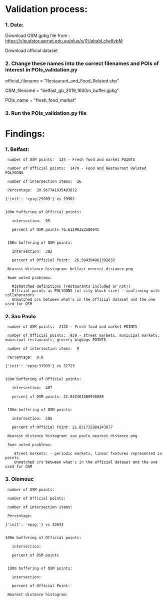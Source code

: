 # Validation process:

### 1. Data:
   
   Download OSM gpkg file from : https://cloudstor.aarnet.edu.au/plus/s/j1UababLcIw8vbM
   
   Download official dataset 
   
### 2. Change these names into the correct filenames and POIs of interest in POIs_validation.py
   
   official_filename = "Restaurant_and_Food_Related.shp"
   
   OSM_filename = "belfast_gb_2019_1600m_buffer.gpkg"
   
   POIs_name = "fresh_food_market"

### 3. Run the POIs_validation.py file

# Findings:

### 1. Belfast:
     
     number of OSM points:  124 - Fresh food and market POINTS
     
     number of Official points:  1479 - Food and Restaurant Related POLYGONS
     
     number of intersection items:  26
     
     Percentage:  20.967741935483872
    
    {'init': 'epsg:29903'} vs 29902 

    
    100m buffering of Official points:
       
       intersection:  95
       
       percent of OSM points 76.61290322580645

     
     100m buffering of OSM points:
       
       intersection:  392
       
       percent of Official Point:  26.504394861392832

     Nearest distance histogram: belfast_nearest_distance.png
     
     Some noted problems: 
       
       Mismatched definitions (restaurants included or not?)
       Official points as POLYGONS (of city block size) - confirming with collaborators
       Unmatched crs between what's in the official dataset and the one used for OSM

### 2. Sao Paulo

     number of OSM points:  2132 - Fresh food and market POINTS
     
     number of Official points:  939 - street markets, municipal markets, municipal restaurants, grocery bigbags POINTS
     
     number of intersection items:  0
     
     Percentage:  0.0
    
    {'init': 'epsg:31983'} vs 32723

    
    100m buffering of Official points:
       
       intersection:  487
       
       percent of OSM points: 22.842401500938088 

     
     100m buffering of OSM points:
       
       intersection:  205
       
       percent of Official Point: 21.831735889243877

     Nearest distance histogram: sao_paulo_nearest_distance.png
     
     Some noted problems:
         
        Street markets: - periodic markets, linear features represented in points
        Unmatched crs between what's in the official dataset and the one used for OSM
        

### 3. Olomouc

     number of OSM points:  
     
     number of Official points:  
     
     number of intersection items:  
     
     Percentage:  
    
    {'init': 'epsg:'} vs 32633

    
    100m buffering of Official points:
       
       intersection:  
       
       percent of OSM points 

     
     100m buffering of OSM points:
       
       intersection:  
       
       percent of Official Point:  

     Nearest distance histogram: 
